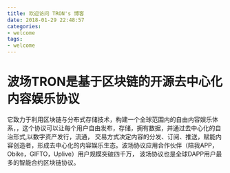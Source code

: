 ```yaml
---
title: 欢迎访问 TRON's 博客
date: 2018-01-29 22:48:57
categories:
- welcome
tags:
- welcome
---
```


# 波场TRON是基于区块链的开源去中心化内容娱乐协议

它致力于利用区块链与分布式存储技术，构建一个全球范围内的自由内容娱乐体系，，这个协议可以让每个用户自由发布，存储，拥有数据，并通过去中心化的自治形式,以数字资产发行，流通，
交易方式决定内容的分发、订阅、推送，赋能内容创造者，形成去中心化的内容娱乐生态。波场协议应用合作伙伴（陪我APP，Obike，GIFTO，Uplive）用户规模突破四千万，
波场协议也是全球DAPP用户最多的智能合约区块链协议。
